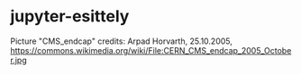 # jupyter-esittely

Picture "CMS_endcap" credits: Arpad Horvarth, 25.10.2005, https://commons.wikimedia.org/wiki/File:CERN_CMS_endcap_2005_October.jpg
